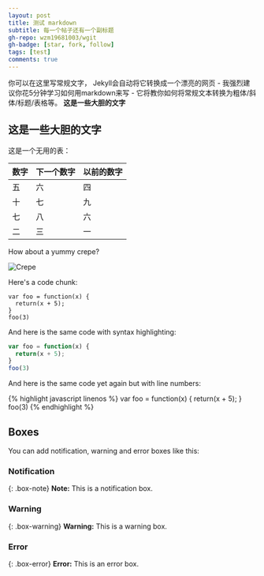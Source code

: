 ```yaml
---
layout: post
title: 测试 markdown
subtitle: 每一个帖子还有一个副标题
gh-repo: wzm19681003/wgit
gh-badge: [star, fork, follow]
tags: [test]
comments: true
---
```


你可以在这里写常规文字， Jekyll会自动将它转换成一个漂亮的网页 - 我强烈建议你花5分钟学习如何用markdown来写 - 它将教你如何将常规文本转换为粗体/斜体/标题/表格等。
**这是一些大胆的文字**

## 这是一些大胆的文字

这是一个无用的表：

| 数字 | 下一个数字 | 以前的数字 |
| :------ |:--- | :--- |
| 五 | 六 | 四 |
| 十 | 七 | 九 |
| 七 | 八 | 六 |
| 二 | 三 | 一 |


How about a yummy crepe?

![Crepe](https://s3-media3.fl.yelpcdn.com/bphoto/cQ1Yoa75m2yUFFbY2xwuqw/348s.jpg)

Here's a code chunk:

~~~
var foo = function(x) {
  return(x + 5);
}
foo(3)
~~~

And here is the same code with syntax highlighting:

```javascript
var foo = function(x) {
  return(x + 5);
}
foo(3)
```

And here is the same code yet again but with line numbers:

{% highlight javascript linenos %}
var foo = function(x) {
  return(x + 5);
}
foo(3)
{% endhighlight %}

## Boxes
You can add notification, warning and error boxes like this:

### Notification

{: .box-note}
**Note:** This is a notification box.

### Warning

{: .box-warning}
**Warning:** This is a warning box.

### Error

{: .box-error}
**Error:** This is an error box.
